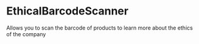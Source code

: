 # EthicalBarcodeScanner
Allows you to scan the barcode of products to learn more about the ethics of the company

